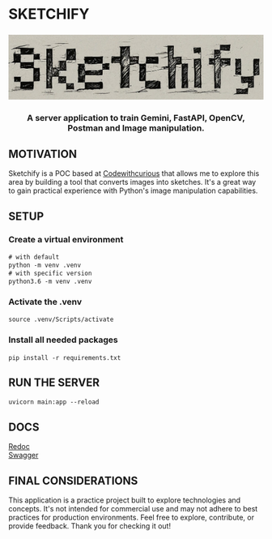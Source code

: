 # SKETCHIFY

<!-- PROJECT LOGO -->
<!-- markdownlint-disable -->
<div align="center" style="margin-top: 24px">
  <img src="./.github/logo.jpg" alt="Logo created by Gemini" />
  <h3 align="center">A server application to train Gemini, FastAPI, OpenCV, Postman and Image manipulation.</h3>
</div>
<!-- markdownlint-disable -->

## MOTIVATION

Sketchify is a POC based at [Codewithcurious](https://codewithcurious.com/python-projects/convert-image-into-sketch-python/) that allows me to explore this area by building a tool that converts images into sketches. It's a great way to gain practical experience with Python's image manipulation capabilities.

## SETUP

### Create a virtual environment

```shell
# with default
python -m venv .venv
# with specific version
python3.6 -m venv .venv
```

### Activate the .venv

```shell
source .venv/Scripts/activate
```

### Install all needed packages

```shell
pip install -r requirements.txt
```

## RUN THE SERVER

```shell
uvicorn main:app --reload
```

## DOCS

[Redoc](http://127.0.0.1:8000/redoc)  
[Swagger](http://127.0.0.1:8000/docs)

## FINAL CONSIDERATIONS

This application is a practice project built to explore technologies and concepts. It's not intended for commercial use and may not adhere to best practices for production environments.
Feel free to explore, contribute, or provide feedback. Thank you for checking it out!
